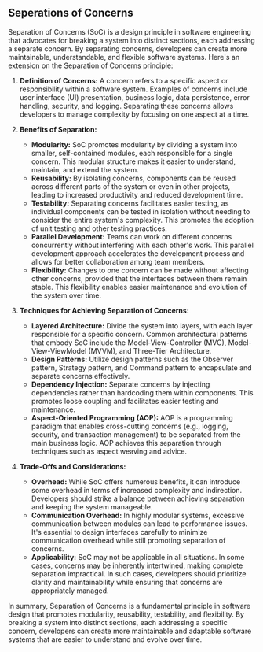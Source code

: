## Seperations of Concerns

Separation of Concerns (SoC) is a design principle in software engineering that advocates for breaking a system into distinct sections, each addressing a separate concern. By separating concerns, developers can create more maintainable, understandable, and flexible software systems. Here's an extension on the Separation of Concerns principle:

1. **Definition of Concerns:**
   A concern refers to a specific aspect or responsibility within a software system. Examples of concerns include user interface (UI) presentation, business logic, data persistence, error handling, security, and logging. Separating these concerns allows developers to manage complexity by focusing on one aspect at a time.

2. **Benefits of Separation:**
   - **Modularity:** SoC promotes modularity by dividing a system into smaller, self-contained modules, each responsible for a single concern. This modular structure makes it easier to understand, maintain, and extend the system.
   - **Reusability:** By isolating concerns, components can be reused across different parts of the system or even in other projects, leading to increased productivity and reduced development time.
   - **Testability:** Separating concerns facilitates easier testing, as individual components can be tested in isolation without needing to consider the entire system's complexity. This promotes the adoption of unit testing and other testing practices.
   - **Parallel Development:** Teams can work on different concerns concurrently without interfering with each other's work. This parallel development approach accelerates the development process and allows for better collaboration among team members.
   - **Flexibility:** Changes to one concern can be made without affecting other concerns, provided that the interfaces between them remain stable. This flexibility enables easier maintenance and evolution of the system over time.

3. **Techniques for Achieving Separation of Concerns:**
   - **Layered Architecture:** Divide the system into layers, with each layer responsible for a specific concern. Common architectural patterns that embody SoC include the Model-View-Controller (MVC), Model-View-ViewModel (MVVM), and Three-Tier Architecture.
   - **Design Patterns:** Utilize design patterns such as the Observer pattern, Strategy pattern, and Command pattern to encapsulate and separate concerns effectively.
   - **Dependency Injection:** Separate concerns by injecting dependencies rather than hardcoding them within components. This promotes loose coupling and facilitates easier testing and maintenance.
   - **Aspect-Oriented Programming (AOP):** AOP is a programming paradigm that enables cross-cutting concerns (e.g., logging, security, and transaction management) to be separated from the main business logic. AOP achieves this separation through techniques such as aspect weaving and advice.

4. **Trade-Offs and Considerations:**
   - **Overhead:** While SoC offers numerous benefits, it can introduce some overhead in terms of increased complexity and indirection. Developers should strike a balance between achieving separation and keeping the system manageable.
   - **Communication Overhead:** In highly modular systems, excessive communication between modules can lead to performance issues. It's essential to design interfaces carefully to minimize communication overhead while still promoting separation of concerns.
   - **Applicability:** SoC may not be applicable in all situations. In some cases, concerns may be inherently intertwined, making complete separation impractical. In such cases, developers should prioritize clarity and maintainability while ensuring that concerns are appropriately managed.

In summary, Separation of Concerns is a fundamental principle in software design that promotes modularity, reusability, testability, and flexibility. By breaking a system into distinct sections, each addressing a specific concern, developers can create more maintainable and adaptable software systems that are easier to understand and evolve over time.